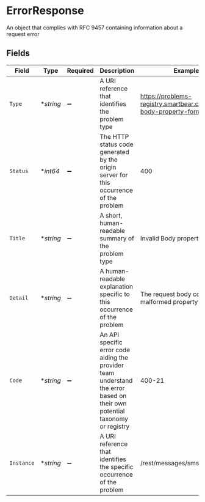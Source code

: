 # ErrorResponse

An object that complies with RFC 9457 containing information about a request error


## Fields

| Field                                                                                                                      | Type                                                                                                                       | Required                                                                                                                   | Description                                                                                                                | Example                                                                                                                    |
| -------------------------------------------------------------------------------------------------------------------------- | -------------------------------------------------------------------------------------------------------------------------- | -------------------------------------------------------------------------------------------------------------------------- | -------------------------------------------------------------------------------------------------------------------------- | -------------------------------------------------------------------------------------------------------------------------- |
| `Type`                                                                                                                     | **string*                                                                                                                  | :heavy_minus_sign:                                                                                                         | A URI reference that identifies the problem type                                                                           | https://problems-registry.smartbear.com/invalid-body-property-format                                                       |
| `Status`                                                                                                                   | **int64*                                                                                                                   | :heavy_minus_sign:                                                                                                         | The HTTP status code generated by the origin server for this occurrence of the problem                                     | 400                                                                                                                        |
| `Title`                                                                                                                    | **string*                                                                                                                  | :heavy_minus_sign:                                                                                                         | A short, human-readable summary of the problem type                                                                        | Invalid Body property format                                                                                               |
| `Detail`                                                                                                                   | **string*                                                                                                                  | :heavy_minus_sign:                                                                                                         | A human-readable explanation specific to this occurrence of the problem                                                    | The request body contains a malformed property                                                                             |
| `Code`                                                                                                                     | **string*                                                                                                                  | :heavy_minus_sign:                                                                                                         | An API specific error code aiding the provider team understand the error based on their own potential taxonomy or registry | 400-21                                                                                                                     |
| `Instance`                                                                                                                 | **string*                                                                                                                  | :heavy_minus_sign:                                                                                                         | A URI reference that identifies the specific occurrence of the problem                                                     | /rest/messages/sms                                                                                                         |